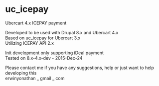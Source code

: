 # uc_icepay
Ubercart 4.x ICEPAY payment

Developed to be used with Drupal 8.x and Ubercart 4.x<br />
Based on uc_icepay for Ubercart 3.x <br />
Utilizing ICEPAY API 2.x

Init development only supporting iDeal payment<br />
Tested on 8.x-4.x-dev - 2015-Dec-24

Please contact me if you have any suggestions, help or just want to help developing this<br />
erwinyonathan _ gmail _ com
